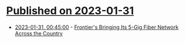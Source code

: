 # [Published on 2023-01-31](index.md)

* [2023-01-31, 00:45:00](https://mobile.slashdot.org/story/23/01/30/2216220/frontiers-bringing-its-5-gig-fiber-network-across-the-country?utm_source=rss1.0mainlinkanon&utm_medium=feed) - [Frontier's Bringing Its 5-Gig Fiber Network Across the Country](https://mobile.slashdot.org/story/23/01/30/2216220/frontiers-bringing-its-5-gig-fiber-network-across-the-country?utm_source=rss1.0mainlinkanon&utm_medium=feed)
